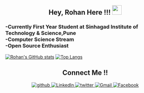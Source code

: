  <h2 align="center">Hey, Rohan Here !!! <img src="https://raw.githubusercontent.com/MartinHeinz/MartinHeinz/master/wave.gif" width="30px"></h2>

<h3>-Currently First Year Student at Sinhagad Institute of Technology & Science,Pune<br>-Computer Science Stream<br>-Open Source Enthusiast</h3>

[![Rohan's GitHub stats](https://github-readme-stats.vercel.app/api?username=rohank2502&show_icons=true)](https://github.com/rohank2502/github-readme-stats)
[![Top Langs](https://github-readme-stats.vercel.app/api/top-langs/?username=rohank2502&layout=compact)](https://github.com/rohank2502/github-readme-stats)

<h2 align="center">Connect Me !!</h2> 

<p align="center">
<a href="https://github.com/rohank2502" target="_blank">
<img src=https://img.shields.io/badge/github-%2324292e.svg?&style=for-the-badge&logo=github&logoColor=white alt=github style="margin-bottom: 5px;" />
</a>
<a href="https://www.linkedin.com/in/rohan-k-2502/" target="_blank">
<img alt="LinkedIn" src="https://img.shields.io/badge/linkedin%20-%230077B5.svg?&style=for-the-badge&logo=linkedin&logoColor=white"/>
</a>
<a href="https://twitter.com/rohank_2502" target="_blank">
<img src=https://img.shields.io/badge/twitter-%2300acee.svg?&style=for-the-badge&logo=twitter&logoColor=white alt=twitter style="margin-bottom: 5px;" />
</a>
<a href="mailto:rohank2502@gmail.com">
<img alt="Gmail" src="https://img.shields.io/badge/Gmail-D14836?style=for-the-badge&logo=gmail&logoColor=white" />
<a href="https://www.facebook.com/rohan.kulkarni.2520/" target="_blank">
<img alt="Facebook" src="https://img.shields.io/badge/Facebook%20-%231877F2.svg?&style=for-the-badge&logo=Facebook&logoColor=white"/>
</p> 
